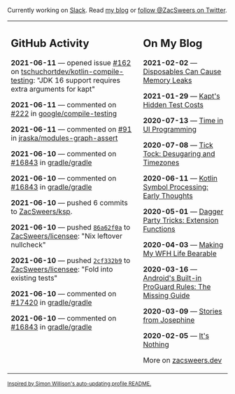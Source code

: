 Currently working on [Slack](https://slack.com/). Read [my blog](https://zacsweers.dev/) or [follow @ZacSweers on Twitter](https://twitter.com/ZacSweers).

<table><tr><td valign="top" width="60%">

## GitHub Activity
<!-- githubActivity starts -->
**2021-06-11** — opened issue [#162](https://api.github.com/repos/tschuchortdev/kotlin-compile-testing/issues/162) on [tschuchortdev/kotlin-compile-testing](https://api.github.com/repos/tschuchortdev/kotlin-compile-testing): "JDK 16 support requires extra arguments for kapt"

**2021-06-11** — commented on [#222](https://github.com/google/compile-testing/issues/222#issuecomment-859899634) in [google/compile-testing](https://api.github.com/repos/google/compile-testing)

**2021-06-11** — commented on [#91](https://github.com/jraska/modules-graph-assert/issues/91#issuecomment-859260584) in [jraska/modules-graph-assert](https://api.github.com/repos/jraska/modules-graph-assert)

**2021-06-10** — commented on [#16843](https://github.com/gradle/gradle/issues/16843#issuecomment-859082742) in [gradle/gradle](https://api.github.com/repos/gradle/gradle)

**2021-06-10** — commented on [#16843](https://github.com/gradle/gradle/issues/16843#issuecomment-859065806) in [gradle/gradle](https://api.github.com/repos/gradle/gradle)

**2021-06-10** — pushed 6 commits to [ZacSweers/ksp](https://api.github.com/repos/ZacSweers/ksp).

**2021-06-10** — pushed [`86a62f0a`](https://github.com/ZacSweers/licensee/commit/86a62f0aab575acc16953a2aea0cc0b23f250949) to [ZacSweers/licensee](https://api.github.com/repos/ZacSweers/licensee): "Nix leftover nullcheck"

**2021-06-10** — pushed [`2cf332b9`](https://github.com/ZacSweers/licensee/commit/2cf332b99410e197d830af8c840b674805da91d7) to [ZacSweers/licensee](https://api.github.com/repos/ZacSweers/licensee): "Fold into existing tests"

**2021-06-10** — commented on [#17420](https://github.com/gradle/gradle/issues/17420#issuecomment-858966146) in [gradle/gradle](https://api.github.com/repos/gradle/gradle)

**2021-06-10** — commented on [#16843](https://github.com/gradle/gradle/issues/16843#issuecomment-858851551) in [gradle/gradle](https://api.github.com/repos/gradle/gradle)
<!-- githubActivity ends -->
</td><td valign="top" width="40%">

## On My Blog
<!-- blog starts -->
**2021-02-02** — [Disposables Can Cause Memory Leaks](https://www.zacsweers.dev/disposables-can-cause-memory-leaks/)

**2021-01-29** — [Kapt's Hidden Test Costs](https://www.zacsweers.dev/kapts-hidden-test-costs/)

**2020-07-13** — [Time in UI Programming](https://www.zacsweers.dev/time-in-ui/)

**2020-07-08** — [Tick Tock: Desugaring and Timezones](https://www.zacsweers.dev/ticktock-desugaring-timezones/)

**2020-06-11** — [Kotlin Symbol Processing: Early Thoughts](https://www.zacsweers.dev/kotlin-symbol-processor-early-thoughts/)

**2020-05-01** — [Dagger Party Tricks: Extension Functions](https://www.zacsweers.dev/dagger-party-tricks-extension-functions/)

**2020-04-03** — [Making My WFH Life Bearable](https://www.zacsweers.dev/making-wfh-life-bearable/)

**2020-03-16** — [Android's Built-in ProGuard Rules: The Missing Guide](https://www.zacsweers.dev/android-proguard-rules/)

**2020-03-09** — [Stories from Josephine](https://www.zacsweers.dev/stories-from-josephine/)

**2020-02-05** — [It's Nothing](https://www.zacsweers.dev/its-nothing/)
<!-- blog ends -->
More on [zacsweers.dev](https://zacsweers.dev/)
</td></tr></table>

<sub><a href="https://simonwillison.net/2020/Jul/10/self-updating-profile-readme/">Inspired by Simon Willison's auto-updating profile README.</a></sub>